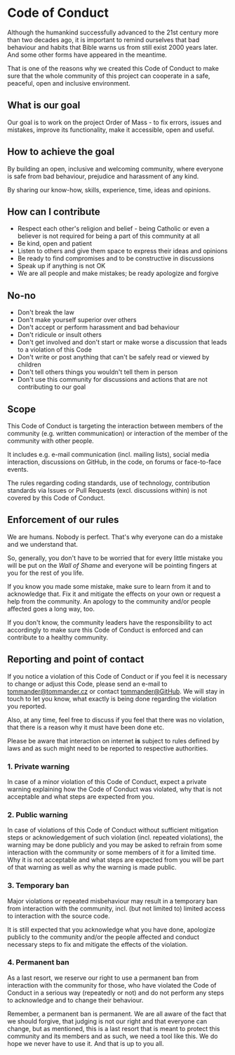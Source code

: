 
# Code of Conduct

Although the humankind successfully advanced to the 21st century more than two decades ago, it is important to remind ourselves that bad behaviour and habits that Bible warns us from still exist 2000 years later. And some other forms have appeared in the meantime.

That is one of the reasons why we created this Code of Conduct to make sure that the whole community of this project can cooperate in a safe, peaceful, open and inclusive environment.

## What is our goal

Our goal is to work on the project Order of Mass - to fix errors, issues and mistakes, improve its functionality, make it accessible, open and useful.

## How to achieve the goal

By building an open, inclusive and welcoming community, where everyone is safe from bad behaviour, prejudice and harassment of any kind.

By sharing our know-how, skills, experience, time, ideas and opinions.

## How can I contribute

- Respect each other's religion and belief - being Catholic or even a believer is not required for being a part of this community at all
- Be kind, open and patient
- Listen to others and give them space to express their ideas and opinions
- Be ready to find compromises and to be constructive in discussions
- Speak up if anything is not OK
- We are all people and make mistakes; be ready apologize and forgive

## No-no

- Don't break the law
- Don't make yourself superior over others
- Don't accept or perform harassment and bad behaviour
- Don't ridicule or insult others
- Don't get involved and don't start or make worse a discussion that leads to a violation of this Code
- Don't write or post anything that can't be safely read or viewed by children
- Don't tell others things you wouldn't tell them in person
- Don't use this community for discussions and actions that are not contributing to our goal

## Scope

This Code of Conduct is targeting the interaction between members of the community (e.g. written communication) or interaction of the member of the community with other people.

It includes e.g. e-mail communication (incl. mailing lists), social media interaction, discussions on GitHub, in the code, on forums or face-to-face events.

The rules regarding coding standards, use of technology, contribution standards via Issues or Pull Requests (excl. discussions within) is not covered by this Code of Conduct.

## Enforcement of our rules

We are humans. Nobody is perfect. That's why everyone can do a mistake and we understand that.

So, generally, you don't have to be worried that for every little mistake you will be put on the *Wall of Shame* and everyone will be pointing fingers at you for the rest of you life.

If you know you made some mistake, make sure to learn from it and to acknowledge that. Fix it and mitigate the effects on your own or request a help from the community. An apology to the community and/or people affected goes a long way, too.

If you don't know, the community leaders have the responsibility to act accordingly to make sure this Code of Conduct is enforced and can contribute to a healthy community.

## Reporting and point of contact

If you notice a violation of this Code of Conduct or if you feel it is necessary to change or adjust this Code, please send an e-mail to [tommander@tommander.cz](mailto:tommander@tommander.cz) or contact [tommander@GitHub](https://github.com/tommander). We will stay in touch to let you know, what exactly is being done regarding the violation you reported.

Also, at any time, feel free to discuss if you feel that there was no violation, that there is a reason why it must have been done etc.

Please be aware that interaction on internet **is** subject to rules defined by laws and as such might need to be reported to respective authorities.

### 1. Private warning

In case of a minor violation of this Code of Conduct, expect a private warning explaining how the Code of Conduct was violated, why that is not acceptable and what steps are expected from you.

### 2. Public warning

In case of violations of this Code of Conduct without sufficient mitigation steps or acknowledgement of such violation (incl. repeated violations), the warning may be done publicly and you may be asked to refrain from some interaction with the community or some members of it for a limited time. Why it is not acceptable and what steps are expected from you will be part of that warning as well as why the warning is made public.

### 3. Temporary ban

Major violations or repeated misbehaviour may result in a temporary ban from interaction with the community, incl. (but not limited to) limited access to interaction with the source code.

It is still expected that you acknowledge what you have done, apologize publicly to the community and/or the people affected and conduct necessary steps to fix and mitigate the effects of the violation.

### 4. Permanent ban

As a last resort, we reserve our right to use a permanent ban from interaction with the community for those, who have violated the Code of Conduct in a serious way (repeatedly or not) and do not perform any steps to acknowledge and to change their behaviour.

Remember, a permanent ban is permanent. We are all aware of the fact that we should forgive, that judging is not our right and that everyone can change, but as mentioned, this is a last resort that is meant to protect this community and its members and as such, we need a tool like this. We do hope we never have to use it. And that is up to you all.